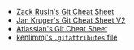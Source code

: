 - [Zack Rusin's Git Cheat Sheet](http://www.cheat-sheets.org/saved-copy/git-cheat-sheet.pdf)
- [Jan Kruger's Git Cheat Sheet V2](https://jan-krueger.net/wordpress/wp-content/uploads/2007/09/git-cheat-sheet-v2-back.svg)
- [Atlassian's Git Cheat Sheet](https://www.google.com/url?sa=t&rct=j&q=&esrc=s&source=web&cd=4&ved=0CDIQFjADahUKEwjm6vWwntbIAhVHzYAKHbwxCZI&url=https%3A%2F%2Fwww.atlassian.com%2Fdms%2Fwac%2Fimages%2Flanding%2Fgit%2Fatlassian_git_cheatsheet.pdf&usg=AFQjCNGqtOA5UPshK3MhDPRsKd3Cz0ytZQ&sig2=l5Dc7VRV4ZWEux5mskyOxg)
- [kenlimmj's `.gitattributes` file](https://gist.github.com/kenlimmj/11064956)
